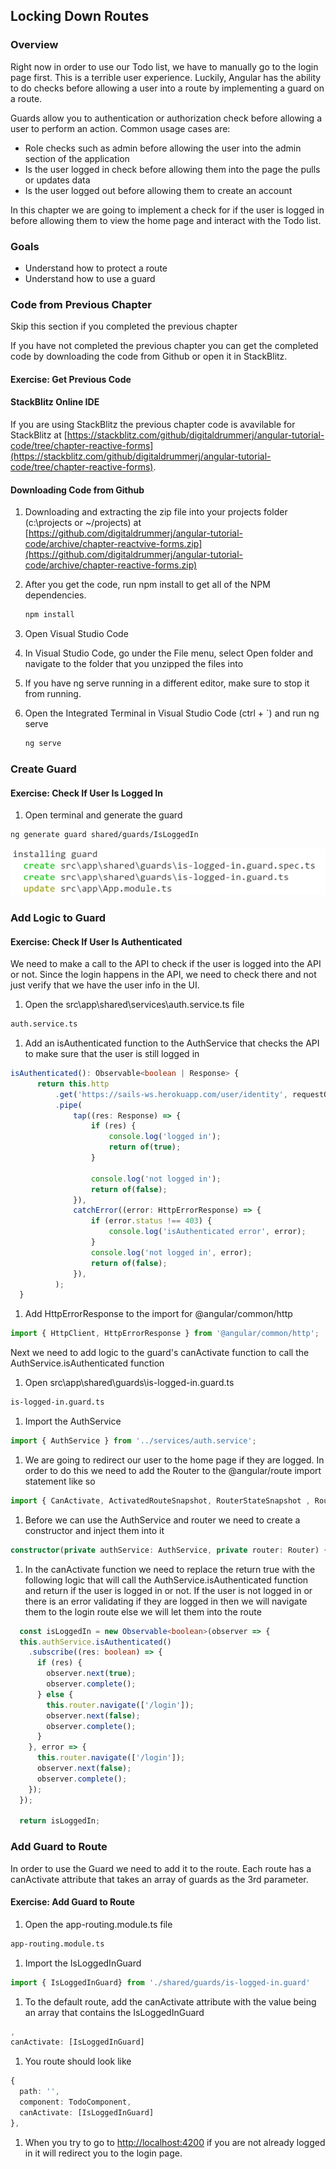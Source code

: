 ## Locking Down Routes

### Overview

Right now in order to use our Todo list, we have to manually go to the login page first.  This is a terrible user experience.  Luckily, Angular has the ability to do checks before allowing a user into a route by implementing a guard on a route.

Guards allow you to authentication or authorization check before allowing a user to perform an action.  Common usage cases are:

* Role checks such as admin before allowing the user into the admin section of the application
* Is the user logged in check before allowing them into the page the pulls or updates data
* Is the user logged out before allowing them to create an account

In this chapter we are going to implement a check for if the user is logged in before allowing them to view the home page and interact with the Todo list.

### Goals

* Understand how to protect a route
* Understand how to use a guard

### Code from Previous Chapter

<div class="alert alert-danger" role="alert">Skip this section if you completed the previous chapter</div>

If you have not completed the previous chapter you can get the completed code by downloading the code from Github or open it in StackBlitz.

<h4 class="exercise-start">
    <b>Exercise</b>: Get Previous Code
</h4>

#### StackBlitz Online IDE

If you are using StackBlitz the previous chapter code is avavilable for StackBlitz at [https://stackblitz.com/github/digitaldrummerj/angular-tutorial-code/tree/chapter-reactive-forms](https://stackblitz.com/github/digitaldrummerj/angular-tutorial-code/tree/chapter-reactive-forms).

#### Downloading Code from Github

1. Downloading and extracting the zip file into your projects folder (c:\projects or ~/projects) at [https://github.com/digitaldrummerj/angular-tutorial-code/archive/chapter-reactvive-forms.zip](https://github.com/digitaldrummerj/angular-tutorial-code/archive/chapter-reactive-forms.zip)
1. After you get the code, run npm install to get all of the NPM dependencies.

    ```bash
    npm install
    ```

1. Open Visual Studio Code
1. In Visual Studio Code, go under the File menu, select Open folder and navigate to the folder that you unzipped the files into
1. If you have ng serve running in a different editor, make sure to stop it from running.
1. Open the Integrated Terminal in Visual Studio Code (ctrl + `)  and run ng serve

    ```bash
    ng serve
    ```

<div class="exercise-end"></div>

### Create Guard

<h4 class="exercise-start">
  <b>Exercise</b>: Check If User Is Logged In
</h4>

1. Open terminal and generate the guard

  ```bash
  ng generate guard shared/guards/IsLoggedIn
  ```

  ![generate output](images/isloggedin-generate.png)

<div class="exercise-end"></div>

### Add Logic to Guard

<h4 class="exercise-start">
  <b>Exercise</b>: Check If User Is Authenticated
</h4>

We need to make a call to the API to check if the user is logged into the API or not.  Since the login happens in the API, we need to check there and not just verify that we have the user info in the UI.

1. Open the src\app\shared\services\auth.service.ts file

  ```bash
  auth.service.ts
  ```

1. Add an isAuthenticated function to the AuthService that checks the API to make sure that the user is still logged in

  ```TypeScript
  isAuthenticated(): Observable<boolean | Response> {
        return this.http
            .get('https://sails-ws.herokuapp.com/user/identity', requestOptions)
            .pipe(
                tap((res: Response) => {
                    if (res) {
                        console.log('logged in');
                        return of(true);
                    }

                    console.log('not logged in');
                    return of(false);
                }),
                catchError((error: HttpErrorResponse) => {
                    if (error.status !== 403) {
                        console.log('isAuthenticated error', error);
                    }
                    console.log('not logged in', error);
                    return of(false);
                }),
            );
    }
  ```

1. Add HttpErrorResponse to the import for @angular/common/http

  ```TypeScript
  import { HttpClient, HttpErrorResponse } from '@angular/common/http';
  ```

Next we need to add logic to the guard's canActivate function to call the AuthService.isAuthenticated function

1. Open src\app\shared\guards\is-logged-in.guard.ts

  ```bash
  is-logged-in.guard.ts
  ```

1. Import the AuthService

  ```TypeScript
  import { AuthService } from '../services/auth.service';
  ```

1. We are going to redirect our user to the home page if they are logged.  In order to do this we need to add the Router to the @angular/route import statement like so

  ```TypeScript
  import { CanActivate, ActivatedRouteSnapshot, RouterStateSnapshot , Router} from '@angular/router';
  ```

1. Before we can use the AuthService and router we need to create a constructor and inject them into it

  ```TypeScript
  constructor(private authService: AuthService, private router: Router) { }
  ```

1. In the canActivate function we need to replace the return true with the following logic that will call the AuthService.isAuthenticated function and  return if the user is logged in or not.  If the user is not logged in or there is an error validating if they are logged in then we will navigate them to the login route else we will let them into the route

  ```TypeScript
    const isLoggedIn = new Observable<boolean>(observer => {
    this.authService.isAuthenticated()
      .subscribe((res: boolean) => {
        if (res) {
          observer.next(true);
          observer.complete();
        } else {
          this.router.navigate(['/login']);
          observer.next(false);
          observer.complete();
        }
      }, error => {
        this.router.navigate(['/login']);
        observer.next(false);
        observer.complete();
      });
    });

    return isLoggedIn;
  ```

<div class="exercise-end"></div>

### Add Guard to Route

In order to use the Guard we need to add it to the route.  Each route has a canActivate attribute that takes an array of guards as the 3rd parameter.

<h4 class="exercise-start">
  <b>Exercise</b>: Add Guard to Route
</h4>

1. Open the app-routing.module.ts file

  ```bash
  app-routing.module.ts
  ```

1. Import the IsLoggedInGuard

  ```TypeScript
  import { IsLoggedInGuard} from './shared/guards/is-logged-in.guard'
  ```

1. To the default route, add the canActivate attribute with the value being an array that contains the IsLoggedInGuard

  ```TypeScript
  ,
  canActivate: [IsLoggedInGuard]
  ```

1. You route should look like

  ```TypeScript
  {
    path: '',
    component: TodoComponent,
    canActivate: [IsLoggedInGuard]
  },
  ```

1. When you try to go to [http://localhost:4200](http://localhost:4200) if you are not already logged in it will redirect you to the login page.

<div class="exercise-end"></div>
